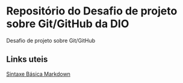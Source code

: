 # Repositório do Desafio de projeto sobre Git/GitHub da DIO
Desafio de projeto sobre Git/GitHub

## Links uteis
[Sintaxe Básica Markdown](https://markdown.net.br/sintaxe-basica/)
